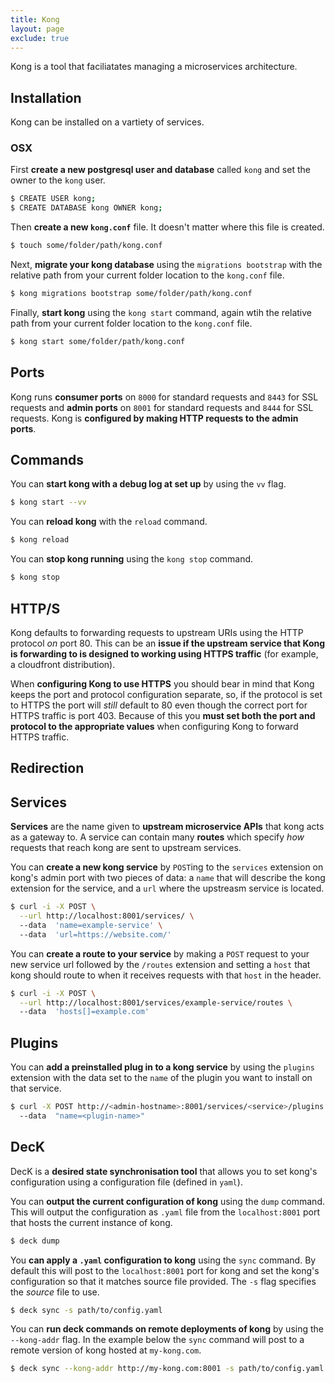 ```yaml
---
title: Kong
layout: page
exclude: true
---
```


Kong is a tool that faciliatates managing a microservices architecture.

## Installation

Kong can be installed on a vartiety of services.

### OSX

First **create a new postgresql user and database** called `kong` and set the owner to the `kong` user.
```bash
$ CREATE USER kong;
$ CREATE DATABASE kong OWNER kong;
```

Then **create a new `kong.conf`** file. It doesn't matter where this file is created.
```bash
$ touch some/folder/path/kong.conf
```

Next, **migrate your kong database** using the `migrations bootstrap` with the relative path from your current folder location to the `kong.conf` file.
```bash
$ kong migrations bootstrap some/folder/path/kong.conf
```

Finally, **start kong** using the `kong start` command, again wtih the relative path from your current folder location to the `kong.conf` file.
```bash
$ kong start some/folder/path/kong.conf
```

## Ports

Kong runs **consumer ports** on `8000` for standard requests and `8443` for SSL requests and **admin ports** on `8001` for standard requests and `8444` for SSL requests. Kong is **configured by making HTTP requests to the admin ports**.

## Commands

You can **start kong with a debug log at set up** by using the `vv` flag.
```bash
$ kong start --vv
```

You can **reload kong** with the `reload` command.
```bash
$ kong reload
```

You can **stop kong running** using the `kong stop` command.
```bash
$ kong stop
```

## HTTP/S

Kong defaults to forwarding requests to upstream URIs using the HTTP protocol *on* port 80. This can be an **issue if the upstream service that Kong is forwarding to is designed to working using HTTPS traffic** (for example, a cloudfront distribution). 

When **configuring Kong to use HTTPS** you should bear in mind that Kong keeps the port and protocol configuration separate, so, if the protocol is set to HTTPS the port will *still* default to 80 even though the correct port for HTTPS traffic is port 403. Because of this you **must set both the port and protocol to the appropriate values** when configuring Kong to forward HTTPS traffic.

## Redirection



## Services

**Services** are the name given to **upstream microservice APIs** that kong acts as a gateway to. A service can contain many **routes** which specify *how* requests that reach kong are sent to upstream services.

You can **create a new kong service** by `POST`ing to the `services` extension on kong's admin port with two pieces of data: a `name` that will describe the kong extension for the service, and a `url` where the upstreasm service is located.
```bash
$ curl -i -X POST \
  --url http://localhost:8001/services/ \  
  --data  'name=example-service' \  
  --data  'url=https://website.com/'
```

You can **create a route to your service** by making a `POST` request to your new service url followed by the `/routes` extension and setting a `host` that kong should route to when it receives requests with that `host` in the header.
```bash
$ curl -i -X POST \
  --url http://localhost:8001/services/example-service/routes \  
  --data  'hosts[]=example.com'
```

## Plugins

You can **add a preinstalled plug in to a kong service** by using the `plugins` extension with the data set to the `name` of the plugin you want to install on that service.
```bash
$ curl -X POST http://<admin-hostname>:8001/services/<service>/plugins \  
  --data  "name=<plugin-name>"
```

## DecK

DecK is a **desired state synchronisation tool** that allows you to set kong's configuration using a configuration file (defined in `yaml`).

You can **output the current configuration of kong** using the `dump` command. This will output the configuration as `.yaml` file from the `localhost:8001` port that hosts the current instance of kong.
```bash
$ deck dump
```

You **can apply a `.yaml` configuration to kong** using the `sync` command. By default this will post to the `localhost:8001` port for kong and set the kong's configuration so that it matches source file provided. The `-s` flag specifies the *source* file to use.
```bash
$ deck sync -s path/to/config.yaml
```

You can **run deck commands on remote deployments of kong** by using the `--kong-addr` flag. In the example below the `sync` command will post to a remote version of kong hosted at `my-kong.com`.
```bash
$ deck sync --kong-addr http://my-kong.com:8001 -s path/to/config.yaml
```
<!--stackedit_data:
eyJoaXN0b3J5IjpbLTMxMzUwMTQ1MCwtMTQ4ODI5MDc5MiwtMT
AyNzMwMDgwMCw0NjU1MjQyOTcsLTEzNjgxMTU4OTQsLTE5NDk0
NDIxNDMsMTU3NTEwNTk2NywtMjA1NDQxMTc3OSwtOTA3OTQyOD
k5LDE3NTIyMzI2OSwtNDA3MDQ3NTUzLDIwNDQ4MzkwNzYsNTE2
MDg3NTEwLC0xMjQxMjY5ODQwLC01Mjk4MDE4MTFdfQ==
-->